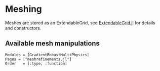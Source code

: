 
# Meshing

Meshes are stored as an ExtendableGrid, see [ExtendableGrid.jl](https://github.com/j-fu/ExtendableGrids.jl) for details and constructors.


## Available mesh manipulations

```@autodocs
Modules = [GradientRobustMultiPhysics]
Pages = ["meshrefinements.jl"]
Order   = [:type, :function]
```

